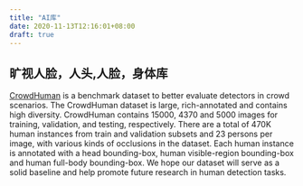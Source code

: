```yaml
---
title: "AI库"
date: 2020-11-13T12:16:01+08:00
draft: true
---
```


## 旷视人脸，人头,人脸，身体库

[CrowdHuman](https://www.crowdhuman.org) is a benchmark dataset to better evaluate detectors in crowd scenarios. The CrowdHuman dataset is large, rich-annotated and contains high diversity. CrowdHuman contains 15000, 4370 and 5000 images for training, validation, and testing, respectively. There are a total of 470K human instances from train and validation subsets and 23 persons per image, with various kinds of occlusions in the dataset. Each human instance is annotated with a head bounding-box, human visible-region bounding-box and human full-body bounding-box. We hope our dataset will serve as a solid baseline and help promote future research in human detection tasks.

